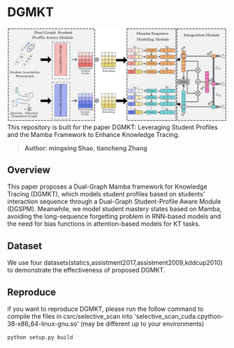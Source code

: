 # DGMKT

![DGMKT](assets/DGMKT_overall.png)
This repository is built for the paper DGMKT: Leveraging Student Profiles and the Mamba Framework to Enhance Knowledge Tracing.
> **Author: mingxing Shao**, **tiancheng Zhang**

## Overview
This paper proposes a Dual-Graph Mamba framework for Knowledge Tracing (DGMKT), which models student profiles based on students’ interaction sequence
through a Dual-Graph Student-Profile Aware Module (DGSPM). Meanwhile, we model student mastery states based on Mamba, avoiding the
long-sequence forgetting problem in RNN-based models and the need for
bias functions in attention-based models for KT tasks. 

## Dataset 
We use four datasets(statics,assistment2017,assistment2009,kddcup2010) to demonstrate the effectiveness of proposed DGMKT. 

## Reproduce
if you want to reproduce DGMKT, please run the follow command to compile the files in csrc/selective_scan into 'selective_scan_cuda.cpython-38-x86_64-linux-gnu.so' (may be different up to your environments)
```{bash}
python setup.py build
```



